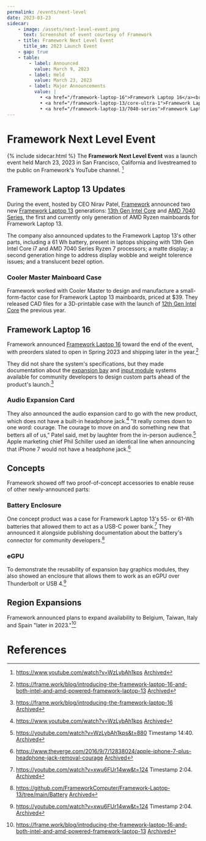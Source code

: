 ```yaml
---
permalink: /events/next-level
date: 2023-03-23
sidecar:
    - image: /assets/next-level-event.png
      text: Screenshot of event courtesy of Framework
    - title: Framework Next Level Event
      title_sm: 2023 Launch Event
    - gap: true
    - table:
        - label: Announced
          value: March 9, 2023
        - label: Held
          value: March 23, 2023
        - label: Major Announcements
          value: | 
            • <a href="/framework-laptop-16">Framework Laptop 16</a><br />
            • <a href="/framework-laptop-13/core-ultra-1">Framework Laptop 13 Intel Core Ultra Series 1</a><br />
            • <a href="/framework-laptop-13/7040-series">Framework Laptop 13 AMD Ryzen 7040 Series</a>
---
```

# Framework Next Level Event
{% include sidecar.html %}
The **Framework Next Level Event** was a launch event held March 23, 2023 in San Francisco, California and livestreamed to the public on Framework's YouTube channel. [^1]

## Framework Laptop 13 Updates
During the event, hosted by CEO Nirav Patel, [Framework](/framework-computer-inc) announced two new [Framework Laptop 13](/products/framework-laptop-13) generations: [13th Gen Intel Core](/framework-laptop-13/13th-gen) and [AMD 7040 Series](/framework-laptop-13/7040-series), the first and currently only generation of AMD Ryzen mainboards for Framework Laptop 13.

The company also announced updates to the Framework Laptop 13's other parts, including a 61 Wh battery, present in laptops shipping with 13th Gen Intel Core i7 and AMD 7040 Series Ryzen 7 processors; a matte display; a second generation hinge to address display wobble and weight tolerence issues; and a translucent bezel option.

### Cooler Master Mainboard Case
Framework worked with Cooler Master to design and manufacture a small-form-factor case for Framework Laptop 13 mainboards, priced at $39. They released CAD files for a 3D-printable case with the launch of [12th Gen Intel Core](/products/framework-laptop-13/12th-gen) the previous year.

## Framework Laptop 16
Framework announced [Framework Laptop 16](/products/framework-laptop-16) toward the end of the event, with preorders slated to open in Spring 2023 and shipping later in the year.[^2]

They did not share the system's specifications, but they made documentation about the [expansion bay](/expansion-bay) and [input module](/input-modules) systems available for community developers to design custom parts ahead of the product's launch.[^3]

### Audio Expansion Card
They also announced the audio expansion card to go with the new product, which does not have a built-in headphone jack.[^1] "It really comes down to one word: courage. The courage to move on and do something new that betters all of us," Patel said, met by laughter from the in-person audience.[^5] Apple marketing chief Phil Schiller used an identical line when announcing that iPhone 7 would not have a headphone jack.[^4]

## Concepts
Framework showed off two proof-of-concept accessories to enable reuse of other newly-announced parts:

### Battery Enclosure
One concept product was a case for Framework Laptop 13's 55- or 61-Wh batteries that allowed them to act as a USB-C power bank.[^6] They announced it alongside publishing documentation about the battery's connector for community developers.[^7]

### eGPU
To demonstrate the reusability of expansion bay graphics modules, they also showed an enclosure that allows them to work as an eGPU over Thunderbolt or USB 4.[^6]

## Region Expansions
Framework announced plans to expand availability to Belgium, Taiwan, Italy and Spain "later in 2023."[^2]


# References
[^1]: <https://www.youtube.com/watch?v=WzLybAh1kps> [Archived](https://web.archive.org/web/20250218030825/https://www.youtube.com/watch?v=WzLybAh1kps) 
[^2]: <https://frame.work/blog/introducing-the-framework-laptop-16-and-both-intel-and-amd-powered-framework-laptop-13> [Archived](https://web.archive.org/web/20250218031516/https://frame.work/blog/introducing-the-framework-laptop-16-and-both-intel-and-amd-powered-framework-laptop-13) 
[^3]: <https://frame.work/blog/introducing-the-framework-laptop-16> [Archived](https://web.archive.org/web/20250218031644/https://frame.work/blog/introducing-the-framework-laptop-16) 
[^4]: <https://www.theverge.com/2016/9/7/12838024/apple-iphone-7-plus-headphone-jack-removal-courage> [Archived](https://web.archive.org/web/20250218032433/https://www.theverge.com/2016/9/7/12838024/apple-iphone-7-plus-headphone-jack-removal-courage) 
[^5]: <https://youtube.com/watch?v=WzLybAh1kps&t=880> Timestamp 14:40. [Archived](https://web.archive.org/web/20250218032513/https://youtube.com/watch?v=WzLybAh1kps&t=880) 
[^6]: <https://youtube.com/watch?v=xwu6FUr14ww&t=124> Timestamp 2:04. [Archived](https://web.archive.org/web/20250218032648/https://youtube.com/watch?v=xwu6FUr14ww&t=124) 
[^7]: <https://github.com/FrameworkComputer/Framework-Laptop-13/tree/main/Battery> [Archived](https://web.archive.org/web/20250218033220/https://github.com/FrameworkComputer/Framework-Laptop-13/tree/main/Battery) 
